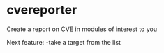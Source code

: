# cvereporter
Create a report on CVE in modules of interest to you

Next feature:
-take a target from the list
